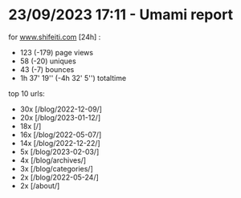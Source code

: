 # 23/09/2023 17:11 - Umami report
for www.shifeiti.com [24h] :

 - 123 (-179) page views
 - 58 (-20) uniques
 - 43 (-7) bounces
 - 1h 37' 19'' (-4h 32' 5'') totaltime


top 10 urls:
 - 30x [/blog/2022-12-09/]
 - 20x [/blog/2023-01-12/]
 - 18x [/]
 - 16x [/blog/2022-05-07/]
 - 14x [/blog/2022-12-22/]
 - 5x [/blog/2023-02-03/]
 - 4x [/blog/archives/]
 - 3x [/blog/categories/]
 - 2x [/blog/2022-05-24/]
 - 2x [/about/]



